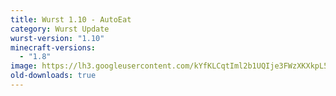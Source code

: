 ```yaml
---
title: Wurst 1.10 - AutoEat
category: Wurst Update
wurst-version: "1.10"
minecraft-versions:
  - "1.8"
image: https://lh3.googleusercontent.com/kYfKLCqtIml2b1UQIje3FWzXKXkpL54BZxxGlMtseFkFkIJZmxNODngaJ3iED89pIqGK0JsKf8odJR0ElvhS_K1oT__qBjIk2jU6qzvdfXxB7s2AkxJSFl-zcDmDaUW2eeTRFD2BIAAEiRfdx9Bw0pzdOOBLMj1mxenS694CSlbIHK2mvbHZVZCX5Uc3AFXaCTm_ONkwR1g5dDOZt461WW3ZTWWJAxxKHOi7QDkEzQQ6uVPji-BAHStIiUPvb36bPMvQi-EFAb16TOv-hzsc-WsC3XrJY_YPRkoz5I0kiOMEtDbBoDC-c3FIytNwZ6qOuv7GcIRDq01NblxjJ40-i4dghq1iLPZYXcC7ySUZWkRMIgQ3gNSWb_BCNNSMA2Kh_ByAIUx_WrmTPfdSenLNB9EdFV5rTgo0SNruOoysWpgxQD9WNv1IBcD5ZoPf3M1BGrsno4tQhxllLfTrE6uVRBOSwbjxkMmR1sxt_hDUjBVZjrzuAEU_bEYgw9scaoCflmXK6EGwA4WsLxTY_siRB3CyKSdTLwhWw3lrU2lugXMx3X7Zwcche65R8H_im6wKd1MigX2ixQ9gBtK0vZGrwPLVj0WcjCCL1pbXtYfYRyyPxQSb=w1280-h720-no
old-downloads: true
---
```

